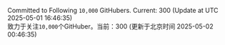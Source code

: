 Committed to Following `10,000` GitHubers. Current: <!-- FOLLOWING_COUNT -->300<!-- FOLLOWING_COUNT --> (Update at UTC <!-- LAST_UPDATED -->2025-05-01 16:46:35<!-- LAST_UPDATED -->)<br>
致力于关注`10,000`个GitHuber。当前：<!-- FOLLOWING_COUNT -->300<!-- FOLLOWING_COUNT --> (更新于北京时间 <!-- LAST_UPDATED_CST -->2025-05-02 00:46:35<!-- LAST_UPDATED_CST -->)
